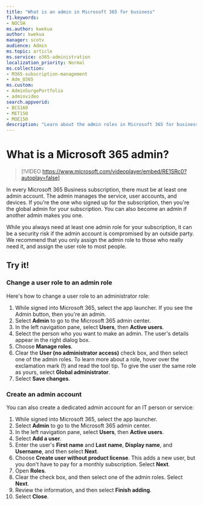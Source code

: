 ```yaml
---
title: "What is an admin in Microsoft 365 for business"
f1.keywords:
- NOCSH
ms.author: kwekua
author: kwekua
manager: scotv
audience: Admin
ms.topic: article
ms.service: o365-administration
localization_priority: Normal
ms.collection: 
- M365-subscription-management 
- Adm_O365
ms.custom: 
- AdminSurgePortfolio
- adminvideo
search.appverid:
- BCS160
- MET150
- MOE150
description: "Learn about the admin roles in Microsoft 365 for business."
---
```


# What is a Microsoft 365 admin?

> [!VIDEO https://www.microsoft.com/videoplayer/embed/RE1SRc0?autoplay=false]

In every Microsoft 365 Business subscription, there must be at least one admin account. The admin manages the service, user accounts, and devices. If you're the one who signed up for the subscription, then you're the global admin for your subscription. You can also become an admin if another admin makes you one.

While you always need at least one admin role for your subscription, it can be a security risk if the admin account is compromised by an outside party. We recommend that you only assign the admin role to those who really need it, and assign the user role to most people.

## Try it!

### Change a user role to an admin role

Here's how to change a user role to an administrator role:

1. While signed into Microsoft 365, select the app launcher. If you see the Admin button, then you're an admin.
1. Select **Admin** to go to the Microsoft 365 admin center.
1. In the left navigation pane, select **Users**, then **Active users**.
1. Select the person who you want to make an admin. The user's details appear in the right dialog box.
1. Choose **Manage roles**.
1. Clear the **User (no administrator access)** check box, and then select one of the admin roles. To learn more about a role, hover over the exclamation mark (!) and read the tool tip. To give the user the same role as  yours, select **Global administrator**.
1. Select **Save changes**.

### Create an admin account 

You can also create a dedicated admin account for an IT person or service:

1. While signed into Microsoft 365, select the app launcher.
1. Select **Admin** to go to the Microsoft 365 admin center.
1. In the left navigation pane, select **Users**, then **Active users**.
1. Select **Add a user**.
1. Enter the user's **First name** and **Last name**, **Display name**, and **Username**, and then select **Next**.
1. Choose **Create user without product license**. This adds a new user, but you don't have to pay for a monthly subscription. Select **Next**.
1. Open **Roles**.
1. Clear the  check box, and then select one of the admin roles. Select **Next**.
1. Review the information, and then select **Finish adding**.
1. Select **Close**.
